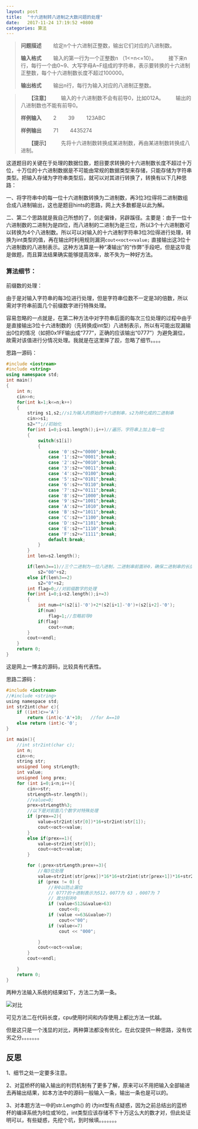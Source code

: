 ```yaml
---
layout: post
title:  "十六进制转八进制之大数问题的处理"
date:   2017-11-24 17:19:52 +0800
categories: 算法
---
```


> **问题描述**
> 　　给定n个十六进制正整数，输出它们对应的八进制数。
>
> **输入格式**
> 　　输入的第一行为一个正整数n （1<=n<=10）。
> 　　接下来n行，每行一个由0~9、大写字母A~F组成的字符串，表示要转换的十六进制正整数，每个十六进制数长度不超过100000。
>
> **输出格式**
> 　　输出n行，每行为输入对应的八进制正整数。
>
<!-- more -->
> 　　**【注意**】
> 　　输入的十六进制数不会有前导0，比如012A。
> 　　输出的八进制数也不能有前导0。
>
> **样例输入**
> 　　2
> 　　39
> 　　123ABC
>
> **样例输出**
> 　　71
> 　　4435274
>
> 　　**【提示**】
> 　　先将十六进制数转换成某进制数，再由某进制数转换成八进制。



这道题目的关键在于处理的数据位数，题目要求转换的十六进制数长度不超过十万位，十万位的十六进制数据是不可能由常规的数据类型来存储，只能存储为字符串类型。把输入存储为字符串类型后，就可以对其进行转换了，转换有以下几种思路：

一、将字符串中的每一位十六进制数转换为二进制数，再3位3位得将二进制数组合成八进制输出，这也是题目hints的思路，网上大多数都是以此为解。

二、第二个思路就是我自己所想的了，剑走偏锋，另辟蹊径。主要是：由于一位十六进制数的二进制为是四位，而八进制的二进制为是三位，所以3个十六进制数可以转换为4个八进制数。所以可以对输入的十六进制字符串3位3位得进行处理，转换为int类型的值，再在输出时利用规则漏洞`cout<<oct<<value;` 直接输出这3位十六进制数的八进制表示。这种方法算是一种“凑输出”的“作弊”手段吧，但是这毕竟是做题，而且算法结果确实能够提高效率，故不失为一种好方法。

### 算法细节：

前缀数的处理：

由于是对输入字符串的每3位进行处理，但是字符串位数不一定是3的倍数，所以需对字符串前面几个前缀数字进行特殊处理。

容易忽略的一点就是，在第二种方法中对字符串后面的每次三位处理的过程中由于是直接输出3位十六进制数的（先转换成int型）八进制表示，所以有可能出现漏输出0位的情况（如把0x1FF输出成“777”，正确的应该输出“0777”）为避免漏位，故需对该值进行分情况处理。我就是在这里摔了跤，忽略了细节。。。。

思路一源码：

```c++
#include <iostream>
#include <string>
using namespace std;
int main()
{
    int n;
    cin>>n;
    for(int k=1;k<=n;k++)
    {
        string s1,s2;//s1为输入的原始的十六进制串，s2为转化成的二进制串
        cin>>s1;
        s2="";//初始化
        for(int i=0;i<s1.length();i++)//遍历，字符串上加上每一位
        {
            switch(s1[i])
            {
                case '0':s2+="0000";break;
                case '1':s2+="0001";break;
                case '2':s2+="0010";break;
                case '3':s2+="0011";break;
                case '4':s2+="0100";break;
                case '5':s2+="0101";break;
                case '6':s2+="0110";break;
                case '7':s2+="0111";break;
                case '8':s2+="1000";break;
                case '9':s2+="1001";break;
                case 'A':s2+="1010";break;
                case 'B':s2+="1011";break;
                case 'C':s2+="1100";break;
                case 'D':s2+="1101";break;
                case 'E':s2+="1110";break;
                case 'F':s2+="1111";break;
                default:break;
            }
        }
        int len=s2.length();

        if(len%3==1)//三个二进制为一位八进制，二进制串前面补0，确保二进制串的长度为3的倍数
            s2="00"+s2;
        else if(len%3==2)
            s2="0"+s2;
        int flag=0;//对前缀数字的处理
        for(int i=0;i<s2.length();i+=3)
        {
            int num=4*(s2[i]-'0')+2*(s2[i+1]-'0')+(s2[i+2]-'0');
            if(num)
                flag=1;//忽略前导0
            if(flag)
                cout<<num;
        }
        cout<<endl;
    }
    return 0;
}
```


这是网上一博主的源码，比较具有代表性。



思路二源码：

```c
#include <iostream>
//#include <string>
using namespace std;
int str2int(char c){
    if ((int)c>='A')
        return (int)c-'A'+10;   //for A==10
    else return (int)c-'0';
}

int main(){
    //int str2int(char c);
    int n;
    cin>>n;
    string str;
    unsigned long strLength;
    int value;
    unsigned long prex;
    for (int i=0;i<n;i++){
        cin>>str;
        strLength=str.length();
        //value=0;
        prex=strLength%3;
        //以下是对前面几个数字对特殊处理
        if (prex==2){
            value=str2int(str[0])*16+str2int(str[1]);
            cout<<oct<<value;
        }
        else if(prex==1){
            value=str2int(str[0]);
            cout<<oct<<value;
        }

        for (;prex<strLength;prex+=3){
            //每3位处理
            value=str2int(str[prex])*16*16+str2int(str[prex+1])*16+str2int(str[prex+2]);
            if (prex != 0) {
                //补0以防止漏位
                // 0777的十进制表示为512，0077为 63 ，0007为 7
                // 故分别补0
                if (value<512&&value>63)
                    cout<<0;
                if (value <=63&&value>7)
                    cout<<"00";
                if (value<=7)
                    cout << "000";

            }
            cout<<oct<<value;
        }
        cout<<endl;

    }
    return 0;
}
```

两种方法输入系统的结果如下，方法二为第一条。

![对比](https://ws3.sinaimg.cn/large/006tKfTcgy1flt25pxwe7j30vc0680to.jpg)



可见方法二在代码长度，cpu使用时间和内存使用上都比方法一优越。

但是这只是一个浅显的对比，两种算法都没有优化，在此仅提供一种思路，没有优劣之分。。。。。。。



## 反思

1、细节之处一定要多注意。

2、对蓝桥杯的输入输出的判罚机制有了更多了解，原来可以不用把输入全部输进去再输出结果，如本方法中的源码一般输入一条，输出一条也是可以的。

3、对本题方法一中的str.Length() 的 i为int型有点疑惑，因为之前总结出的蓝桥杯的编译系统为8位或16位，int类型应该存储不下十万这么大的数才对，但此处证明可以，有些疑惑，先挖个坑，到时候填。。。。。。。
